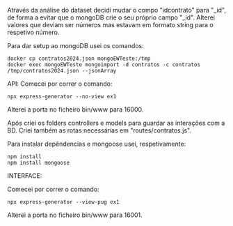 Através da análise do dataset decidi mudar o compo "idcontrato" para "_id", de forma a evitar que o mongoDB crie o seu próprio campo "_id".
Alterei valores que deviam ser números mas estavam em formato string para o respetivo número.


Para dar setup ao mongoDB usei os comandos:
```
docker cp contratos2024.json mongoEWTeste:/tmp
docker exec mongoEWTeste mongoimport -d contratos -c contratos /tmp/contratos2024.json --jsonArray
```


API:
Comecei por correr o comando:
```
npx express-generator --no-view ex1
```

Alterei a porta no ficheiro bin/www para 16000.

Após criei os folders controllers e models para guardar as interações com a BD.
Criei também as rotas necessárias em "routes/contratos.js".

Para instalar depêndencias e mongoose usei, respetivamente:
```
npm install
npm install mongoose
```



INTERFACE:

Comecei por correr o comando:
```
npx express-generator --view-pug ex1
```

Alterei a porta no ficheiro bin/www para 16001.


